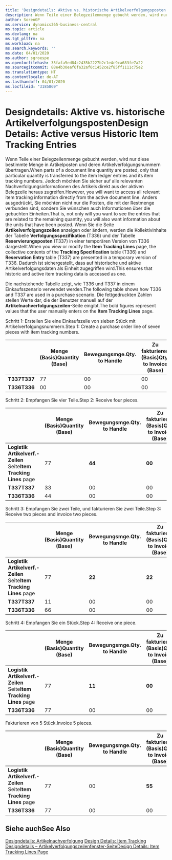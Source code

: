 ```yaml
---
title: 'Designdetails: Aktive vs. historische Artikelverfolgungsposten | Microsoft Docs'
description: Wenn Teile einer Belegzeilenmenge gebucht werden, wird nur diese bestimmte Menge in Artikelposten und deren Artikelverfolgungsnummern übertragen. Jedoch möchten Sie sicher auf alle relevanten Nachverfolgungsinformationen des Artikels direkt aus der aktiven Belegzeile heraus zugreifen. Anders ausgedrückt, Sie möchten nicht nur die Posten, die mit der Restmenge verbunden sind, sondern Sie wünschen auch Informationen über die gebuchten Einheiten. Wenn Sie die Seite **Artikelverfolgungszeilen** anzeigen oder ändern, werden die Kollektivinhalte der Tabelle **Verfolgungsspezifikation** (T336) und der Tabelle **Reservierungsposten** (T337) in einer temporären Version von T336 dargestellt. Dadurch ist sichergestellt, dass auf historische und aktive Artikelverfolgungsdaten als Einheit zugegriffen wird.
author: SorenGP
ms.service: dynamics365-business-central
ms.topic: article
ms.devlang: na
ms.tgt_pltfrm: na
ms.workload: na
ms.search.keywords: ''
ms.date: 04/01/2020
ms.author: sgroespe
ms.openlocfilehash: 35fafa5ed84c2435b2227b2c1e4c9ca683fe7a22
ms.sourcegitcommit: 88e4b30eaf6fa32af0c1452ce2f85ff1111c75e2
ms.translationtype: HT
ms.contentlocale: de-AT
ms.lasthandoff: 04/01/2020
ms.locfileid: "3185869"
---
```

# <a name="design-details-active-versus-historic-item-tracking-entries"></a><span data-ttu-id="05c22-107">Designdetails: Aktive vs. historische Artikelverfolgungsposten</span><span class="sxs-lookup"><span data-stu-id="05c22-107">Design Details: Active versus Historic Item Tracking Entries</span></span>
<span data-ttu-id="05c22-108">Wenn Teile einer Belegzeilenmenge gebucht werden, wird nur diese bestimmte Menge in Artikelposten und deren Artikelverfolgungsnummern übertragen.</span><span class="sxs-lookup"><span data-stu-id="05c22-108">When parts of a document line quantity are posted, only that particular quantity is transferred to the item ledger entries and its item tracking numbers.</span></span> <span data-ttu-id="05c22-109">Jedoch möchten Sie sicher auf alle relevanten Nachverfolgungsinformationen des Artikels direkt aus der aktiven Belegzeile heraus zugreifen.</span><span class="sxs-lookup"><span data-stu-id="05c22-109">However, you will want to access all relevant item tracking information directly from the active document line.</span></span> <span data-ttu-id="05c22-110">Anders ausgedrückt, Sie möchten nicht nur die Posten, die mit der Restmenge verbunden sind, sondern Sie wünschen auch Informationen über die gebuchten Einheiten.</span><span class="sxs-lookup"><span data-stu-id="05c22-110">That is, not only will you want to see the entries that are related to the remaining quantity, you will also want information about the units that have been posted.</span></span> <span data-ttu-id="05c22-111">Wenn Sie die Seite **Artikelverfolgungszeilen** anzeigen oder ändern, werden die Kollektivinhalte der Tabelle **Verfolgungsspezifikation** (T336) und der Tabelle **Reservierungsposten** (T337) in einer temporären Version von T336 dargestellt.</span><span class="sxs-lookup"><span data-stu-id="05c22-111">When you view or modify the **Item Tracking Lines** page, the collective contents of the **Tracking Specification** table (T336) and **Reservation Entry** table (T337) are presented in a temporary version of T336.</span></span> <span data-ttu-id="05c22-112">Dadurch ist sichergestellt, dass auf historische und aktive Artikelverfolgungsdaten als Einheit zugegriffen wird.</span><span class="sxs-lookup"><span data-stu-id="05c22-112">This ensures that historic and active item tracking data is accessed as one.</span></span>  

 <span data-ttu-id="05c22-113">Die nachstehende Tabelle zeigt, wie T336 und T337 in einem Einkaufsszenario verwendet werden.</span><span class="sxs-lookup"><span data-stu-id="05c22-113">The following table shows how T336 and T337 are used in a purchase scenario.</span></span> <span data-ttu-id="05c22-114">Die fettgedruckten Zahlen stellen Werte dar, die der Benutzer manuell auf der **Artikelnachverfolgungszeilen**-Seite eingibt.</span><span class="sxs-lookup"><span data-stu-id="05c22-114">The bold figures represent values that the user manually enters on the **Item Tracking Lines** page.</span></span>  

 <span data-ttu-id="05c22-115">Schritt 1: Erstellen Sie eine Einkaufszeile von sieben Stück mit Artikelverfolgungsnummern.</span><span class="sxs-lookup"><span data-stu-id="05c22-115">Step 1: Create a purchase order line of seven pieces with item tracking numbers.</span></span>  

||<span data-ttu-id="05c22-116">**Menge (Basis)**</span><span class="sxs-lookup"><span data-stu-id="05c22-116">**Quantity (Base)**</span></span>|<span data-ttu-id="05c22-117">**Bewegungsmge.**</span><span class="sxs-lookup"><span data-stu-id="05c22-117">**Qty. to Handle**</span></span>|<span data-ttu-id="05c22-118">**Zu fakturieren (Basis)**</span><span class="sxs-lookup"><span data-stu-id="05c22-118">**Qty. to Invoice (Base)**</span></span>|<span data-ttu-id="05c22-119">**Geb. Bewegungsmenge (Basis)**</span><span class="sxs-lookup"><span data-stu-id="05c22-119">**Quantity Handled (Base)**</span></span>|<span data-ttu-id="05c22-120">**Bereits berech. Menge (Basis)**</span><span class="sxs-lookup"><span data-stu-id="05c22-120">**Quantity Invoiced (Base)**</span></span>|  
|-|----------------------------------------------|--------------------------------------------|------------------------------------------------------|-------------------------------------------------------|--------------------------------------------------------|  
|<span data-ttu-id="05c22-121">**T337**</span><span class="sxs-lookup"><span data-stu-id="05c22-121">**T337**</span></span>|<span data-ttu-id="05c22-122">7</span><span class="sxs-lookup"><span data-stu-id="05c22-122">7</span></span>|<span data-ttu-id="05c22-123">0</span><span class="sxs-lookup"><span data-stu-id="05c22-123">0</span></span>|<span data-ttu-id="05c22-124">0</span><span class="sxs-lookup"><span data-stu-id="05c22-124">0</span></span>|<span data-ttu-id="05c22-125">0</span><span class="sxs-lookup"><span data-stu-id="05c22-125">0</span></span>|<span data-ttu-id="05c22-126">0</span><span class="sxs-lookup"><span data-stu-id="05c22-126">0</span></span>|  
|<span data-ttu-id="05c22-127">**T336**</span><span class="sxs-lookup"><span data-stu-id="05c22-127">**T336**</span></span>|<span data-ttu-id="05c22-128">0</span><span class="sxs-lookup"><span data-stu-id="05c22-128">0</span></span>|<span data-ttu-id="05c22-129">0</span><span class="sxs-lookup"><span data-stu-id="05c22-129">0</span></span>|<span data-ttu-id="05c22-130">0</span><span class="sxs-lookup"><span data-stu-id="05c22-130">0</span></span>|<span data-ttu-id="05c22-131">0</span><span class="sxs-lookup"><span data-stu-id="05c22-131">0</span></span>|<span data-ttu-id="05c22-132">0</span><span class="sxs-lookup"><span data-stu-id="05c22-132">0</span></span>|  

 <span data-ttu-id="05c22-133">Schritt 2: Empfangen Sie vier Teile.</span><span class="sxs-lookup"><span data-stu-id="05c22-133">Step 2: Receive four pieces.</span></span>  

||<span data-ttu-id="05c22-134">**Menge (Basis)**</span><span class="sxs-lookup"><span data-stu-id="05c22-134">**Quantity (Base)**</span></span>|<span data-ttu-id="05c22-135">**Bewegungsmge.**</span><span class="sxs-lookup"><span data-stu-id="05c22-135">**Qty. to Handle**</span></span>|<span data-ttu-id="05c22-136">**Zu fakturieren (Basis)**</span><span class="sxs-lookup"><span data-stu-id="05c22-136">**Qty. to Invoice (Base)**</span></span>|<span data-ttu-id="05c22-137">**Geb. Bewegungsmenge (Basis)**</span><span class="sxs-lookup"><span data-stu-id="05c22-137">**Quantity Handled (Base)**</span></span>|<span data-ttu-id="05c22-138">**Bereits berech. Menge (Basis)**</span><span class="sxs-lookup"><span data-stu-id="05c22-138">**Quantity Invoiced (Base)**</span></span>|  
|-|----------------------------------------------|--------------------------------------------|------------------------------------------------------|-------------------------------------------------------|--------------------------------------------------------|  
|<span data-ttu-id="05c22-139">**Logistik Artikelverf.-Zeilen** Seite</span><span class="sxs-lookup"><span data-stu-id="05c22-139">**Item Tracking Lines** page</span></span>|<span data-ttu-id="05c22-140">7</span><span class="sxs-lookup"><span data-stu-id="05c22-140">7</span></span>|<span data-ttu-id="05c22-141">**4**</span><span class="sxs-lookup"><span data-stu-id="05c22-141">**4**</span></span>|<span data-ttu-id="05c22-142">**0**</span><span class="sxs-lookup"><span data-stu-id="05c22-142">**0**</span></span>|<span data-ttu-id="05c22-143">0</span><span class="sxs-lookup"><span data-stu-id="05c22-143">0</span></span>|<span data-ttu-id="05c22-144">0</span><span class="sxs-lookup"><span data-stu-id="05c22-144">0</span></span>|  
|<span data-ttu-id="05c22-145">**T337**</span><span class="sxs-lookup"><span data-stu-id="05c22-145">**T337**</span></span>|<span data-ttu-id="05c22-146">3</span><span class="sxs-lookup"><span data-stu-id="05c22-146">3</span></span>|<span data-ttu-id="05c22-147">0</span><span class="sxs-lookup"><span data-stu-id="05c22-147">0</span></span>|<span data-ttu-id="05c22-148">0</span><span class="sxs-lookup"><span data-stu-id="05c22-148">0</span></span>|<span data-ttu-id="05c22-149">0</span><span class="sxs-lookup"><span data-stu-id="05c22-149">0</span></span>|<span data-ttu-id="05c22-150">0</span><span class="sxs-lookup"><span data-stu-id="05c22-150">0</span></span>|  
|<span data-ttu-id="05c22-151">**T336**</span><span class="sxs-lookup"><span data-stu-id="05c22-151">**T336**</span></span>|<span data-ttu-id="05c22-152">4</span><span class="sxs-lookup"><span data-stu-id="05c22-152">4</span></span>|<span data-ttu-id="05c22-153">0</span><span class="sxs-lookup"><span data-stu-id="05c22-153">0</span></span>|<span data-ttu-id="05c22-154">0</span><span class="sxs-lookup"><span data-stu-id="05c22-154">0</span></span>|<span data-ttu-id="05c22-155">4</span><span class="sxs-lookup"><span data-stu-id="05c22-155">4</span></span>|<span data-ttu-id="05c22-156">0</span><span class="sxs-lookup"><span data-stu-id="05c22-156">0</span></span>|  

 <span data-ttu-id="05c22-157">Schritt 3: Empfangen Sie zwei Teile, und fakturieren Sie zwei Teile.</span><span class="sxs-lookup"><span data-stu-id="05c22-157">Step 3: Receive two pieces and invoice two pieces.</span></span>  

||<span data-ttu-id="05c22-158">**Menge (Basis)**</span><span class="sxs-lookup"><span data-stu-id="05c22-158">**Quantity (Base)**</span></span>|<span data-ttu-id="05c22-159">**Bewegungsmge.**</span><span class="sxs-lookup"><span data-stu-id="05c22-159">**Qty. to Handle**</span></span>|<span data-ttu-id="05c22-160">**Zu fakturieren (Basis)**</span><span class="sxs-lookup"><span data-stu-id="05c22-160">**Qty. to Invoice (Base)**</span></span>|<span data-ttu-id="05c22-161">**Geb. Bewegungsmenge (Basis)**</span><span class="sxs-lookup"><span data-stu-id="05c22-161">**Quantity Handled (Base)**</span></span>|<span data-ttu-id="05c22-162">**Bereits berech. Menge (Basis)**</span><span class="sxs-lookup"><span data-stu-id="05c22-162">**Quantity Invoiced (Base)**</span></span>|  
|-|----------------------------------------------|--------------------------------------------|------------------------------------------------------|-------------------------------------------------------|--------------------------------------------------------|  
|<span data-ttu-id="05c22-163">**Logistik Artikelverf.-Zeilen** Seite</span><span class="sxs-lookup"><span data-stu-id="05c22-163">**Item Tracking Lines** page</span></span>|<span data-ttu-id="05c22-164">7</span><span class="sxs-lookup"><span data-stu-id="05c22-164">7</span></span>|<span data-ttu-id="05c22-165">**2**</span><span class="sxs-lookup"><span data-stu-id="05c22-165">**2**</span></span>|<span data-ttu-id="05c22-166">**2**</span><span class="sxs-lookup"><span data-stu-id="05c22-166">**2**</span></span>|<span data-ttu-id="05c22-167">4</span><span class="sxs-lookup"><span data-stu-id="05c22-167">4</span></span>|<span data-ttu-id="05c22-168">0</span><span class="sxs-lookup"><span data-stu-id="05c22-168">0</span></span>|  
|<span data-ttu-id="05c22-169">**T337**</span><span class="sxs-lookup"><span data-stu-id="05c22-169">**T337**</span></span>|<span data-ttu-id="05c22-170">1</span><span class="sxs-lookup"><span data-stu-id="05c22-170">1</span></span>|<span data-ttu-id="05c22-171">0</span><span class="sxs-lookup"><span data-stu-id="05c22-171">0</span></span>|<span data-ttu-id="05c22-172">0</span><span class="sxs-lookup"><span data-stu-id="05c22-172">0</span></span>|<span data-ttu-id="05c22-173">0</span><span class="sxs-lookup"><span data-stu-id="05c22-173">0</span></span>|<span data-ttu-id="05c22-174">0</span><span class="sxs-lookup"><span data-stu-id="05c22-174">0</span></span>|  
|<span data-ttu-id="05c22-175">**T336**</span><span class="sxs-lookup"><span data-stu-id="05c22-175">**T336**</span></span>|<span data-ttu-id="05c22-176">6</span><span class="sxs-lookup"><span data-stu-id="05c22-176">6</span></span>|<span data-ttu-id="05c22-177">0</span><span class="sxs-lookup"><span data-stu-id="05c22-177">0</span></span>|<span data-ttu-id="05c22-178">0</span><span class="sxs-lookup"><span data-stu-id="05c22-178">0</span></span>|<span data-ttu-id="05c22-179">6</span><span class="sxs-lookup"><span data-stu-id="05c22-179">6</span></span>|<span data-ttu-id="05c22-180">2</span><span class="sxs-lookup"><span data-stu-id="05c22-180">2</span></span>|  

 <span data-ttu-id="05c22-181">Schritt 4: Empfangen Sie ein Stück.</span><span class="sxs-lookup"><span data-stu-id="05c22-181">Step 4: Receive one piece.</span></span>  

||<span data-ttu-id="05c22-182">**Menge (Basis)**</span><span class="sxs-lookup"><span data-stu-id="05c22-182">**Quantity (Base)**</span></span>|<span data-ttu-id="05c22-183">**Bewegungsmge.**</span><span class="sxs-lookup"><span data-stu-id="05c22-183">**Qty. to Handle**</span></span>|<span data-ttu-id="05c22-184">**Zu fakturieren (Basis)**</span><span class="sxs-lookup"><span data-stu-id="05c22-184">**Qty. to Invoice (Base)**</span></span>|<span data-ttu-id="05c22-185">**Geb. Bewegungsmenge (Basis)**</span><span class="sxs-lookup"><span data-stu-id="05c22-185">**Quantity Handled (Base)**</span></span>|<span data-ttu-id="05c22-186">**Bereits berech. Menge (Basis)**</span><span class="sxs-lookup"><span data-stu-id="05c22-186">**Quantity Invoiced (Base)**</span></span>|  
|-|----------------------------------------------|--------------------------------------------|------------------------------------------------------|-------------------------------------------------------|--------------------------------------------------------|  
|<span data-ttu-id="05c22-187">**Logistik Artikelverf.-Zeilen** Seite</span><span class="sxs-lookup"><span data-stu-id="05c22-187">**Item Tracking Lines** page</span></span>|<span data-ttu-id="05c22-188">7</span><span class="sxs-lookup"><span data-stu-id="05c22-188">7</span></span>|<span data-ttu-id="05c22-189">**1**</span><span class="sxs-lookup"><span data-stu-id="05c22-189">**1**</span></span>|<span data-ttu-id="05c22-190">**0**</span><span class="sxs-lookup"><span data-stu-id="05c22-190">**0**</span></span>|<span data-ttu-id="05c22-191">6</span><span class="sxs-lookup"><span data-stu-id="05c22-191">6</span></span>|<span data-ttu-id="05c22-192">2</span><span class="sxs-lookup"><span data-stu-id="05c22-192">2</span></span>|  
|<span data-ttu-id="05c22-193">**T336**</span><span class="sxs-lookup"><span data-stu-id="05c22-193">**T336**</span></span>|<span data-ttu-id="05c22-194">7</span><span class="sxs-lookup"><span data-stu-id="05c22-194">7</span></span>|<span data-ttu-id="05c22-195">0</span><span class="sxs-lookup"><span data-stu-id="05c22-195">0</span></span>|<span data-ttu-id="05c22-196">0</span><span class="sxs-lookup"><span data-stu-id="05c22-196">0</span></span>|<span data-ttu-id="05c22-197">7</span><span class="sxs-lookup"><span data-stu-id="05c22-197">7</span></span>|<span data-ttu-id="05c22-198">2</span><span class="sxs-lookup"><span data-stu-id="05c22-198">2</span></span>|  

 <span data-ttu-id="05c22-199">Fakturieren von 5 Stück.</span><span class="sxs-lookup"><span data-stu-id="05c22-199">Invoice 5 pieces.</span></span>  

||<span data-ttu-id="05c22-200">**Menge (Basis)**</span><span class="sxs-lookup"><span data-stu-id="05c22-200">**Quantity (Base)**</span></span>|<span data-ttu-id="05c22-201">**Bewegungsmge.**</span><span class="sxs-lookup"><span data-stu-id="05c22-201">**Qty. to Handle**</span></span>|<span data-ttu-id="05c22-202">**Zu fakturieren (Basis)**</span><span class="sxs-lookup"><span data-stu-id="05c22-202">**Qty. to Invoice (Base)**</span></span>|<span data-ttu-id="05c22-203">**Geb. Bewegungsmenge (Basis)**</span><span class="sxs-lookup"><span data-stu-id="05c22-203">**Quantity Handled (Base)**</span></span>|<span data-ttu-id="05c22-204">**Bereits berech. Menge (Basis)**</span><span class="sxs-lookup"><span data-stu-id="05c22-204">**Quantity Invoiced (Base)**</span></span>|  
|-|----------------------------------------------|--------------------------------------------|------------------------------------------------------|-------------------------------------------------------|--------------------------------------------------------|  
|<span data-ttu-id="05c22-205">**Logistik Artikelverf.-Zeilen** Seite</span><span class="sxs-lookup"><span data-stu-id="05c22-205">**Item Tracking Lines** page</span></span>|<span data-ttu-id="05c22-206">7</span><span class="sxs-lookup"><span data-stu-id="05c22-206">7</span></span>|<span data-ttu-id="05c22-207">0</span><span class="sxs-lookup"><span data-stu-id="05c22-207">0</span></span>|<span data-ttu-id="05c22-208">**5**</span><span class="sxs-lookup"><span data-stu-id="05c22-208">**5**</span></span>|<span data-ttu-id="05c22-209">7</span><span class="sxs-lookup"><span data-stu-id="05c22-209">7</span></span>|<span data-ttu-id="05c22-210">2</span><span class="sxs-lookup"><span data-stu-id="05c22-210">2</span></span>|  
|<span data-ttu-id="05c22-211">**T336**</span><span class="sxs-lookup"><span data-stu-id="05c22-211">**T336**</span></span>|<span data-ttu-id="05c22-212">7</span><span class="sxs-lookup"><span data-stu-id="05c22-212">7</span></span>|<span data-ttu-id="05c22-213">0</span><span class="sxs-lookup"><span data-stu-id="05c22-213">0</span></span>|<span data-ttu-id="05c22-214">0</span><span class="sxs-lookup"><span data-stu-id="05c22-214">0</span></span>|<span data-ttu-id="05c22-215">7</span><span class="sxs-lookup"><span data-stu-id="05c22-215">7</span></span>|<span data-ttu-id="05c22-216">7</span><span class="sxs-lookup"><span data-stu-id="05c22-216">7</span></span>|  

## <a name="see-also"></a><span data-ttu-id="05c22-217">Siehe auch</span><span class="sxs-lookup"><span data-stu-id="05c22-217">See Also</span></span>  
 <span data-ttu-id="05c22-218">[Designdetails: Artikelnachverfolgung](design-details-item-tracking.md) </span><span class="sxs-lookup"><span data-stu-id="05c22-218">[Design Details: Item Tracking](design-details-item-tracking.md) </span></span>  
 [<span data-ttu-id="05c22-219">Designdetails – Artikelverfolgungszeilenfenster-Seite</span><span class="sxs-lookup"><span data-stu-id="05c22-219">Design Details: Item Tracking Lines Page</span></span>](design-details-item-tracking-lines-window.md)
